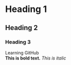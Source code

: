 # Heading 1
## Heading 2
### Heading 3
Learning GitHub
<br/>
**This is bold text.**
_This is italic_


